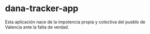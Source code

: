 # dana-tracker-app
Esta aplicación nace de la impotencia propia y colectiva del pueblo de Valencia ante la falta de verdad.

